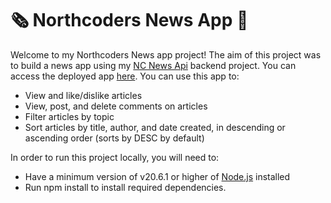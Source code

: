 # 🗞️ Northcoders News App 📰

Welcome to my Northcoders News app project! The aim of this project was to build a news app using my [NC News Api](https://github.com/jessieharper/northcoders-news-api) backend project. You can access the deployed app [here](https://nc-news-hessie.netlify.app/). You can use this app to:

- View and like/dislike articles
- View, post, and delete comments on articles
- Filter articles by topic
- Sort articles by title, author, and date created, in descending or ascending order (sorts by DESC by default)

In order to run this project locally, you will need to:

- Have a minimum version of v20.6.1 or higher of [Node.js](https://nodejs.org/en/download/current) installed
- Run npm install to install required dependencies.
